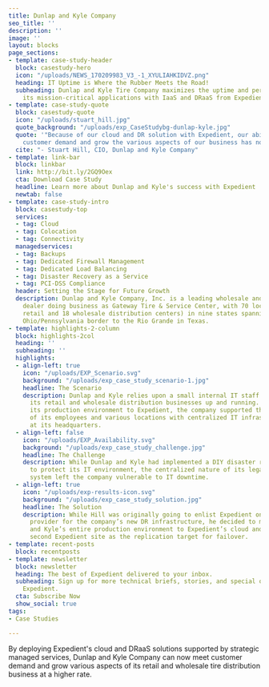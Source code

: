 ```yaml
---
title: Dunlap and Kyle Company
seo_title: ''
description: ''
image: ''
layout: blocks
page_sections:
- template: case-study-header
  block: casestudy-hero
  icon: "/uploads/NEWS_170209983_V3_-1_XYULIAHKIDVZ.png"
  heading: IT Uptime is Where the Rubber Meets the Road!
  subheading: Dunlap and Kyle Tire Company maximizes the uptime and performance of
    its mission-critical applications with IaaS and DRaaS from Expedient
- template: case-study-quote
  block: casestudy-quote
  icon: "/uploads/stuart_hill.jpg"
  quote_background: "/uploads/exp_CaseStudybg-dunlap-kyle.jpg"
  quote: '"Because of our cloud and DR solution with Expedient, our ability to meet
    customer demand and grow the various aspects of our business has noticeably increased."'
  cite: "- Stuart Hill, CIO, Dunlap and Kyle Company"
- template: link-bar
  block: linkbar
  link: http://bit.ly/2GQ9Oex
  cta: Download Case Study
  headline: Learn more about Dunlap and Kyle's success with Expedient
  newtab: false
- template: case-study-intro
  block: casestudy-top
  services:
  - tag: Cloud
  - tag: Colocation
  - tag: Connectivity
  managedservices:
  - tag: Backups
  - tag: Dedicated Firewall Management
  - tag: Dedicated Load Balancing
  - tag: Disaster Recovery as a Service
  - tag: PCI-DSS Compliance
  header: Setting the Stage for Future Growth
  description: Dunlap and Kyle Company, Inc. is a leading wholesale and retail tire
    dealer doing business as Gateway Tire & Service Center, with 70 locations (52
    retail and 18 wholesale distribution centers) in nine states spanning from the
    Ohio/Pennsylvania border to the Rio Grande in Texas.
- template: highlights-2-column
  block: highlights-2col
  heading: ''
  subheading: ''
  highlights:
  - align-left: true
    icon: "/uploads/EXP_Scenario.svg"
    background: "/uploads/exp_case_study_scenario-1.jpg"
    headline: The Scenario
    description: Dunlap and Kyle relies upon a small internal IT staff to keep both
      its retail and wholesale distribution businesses up and running. Before migrating
      its production environment to Expedient, the company supported the IT needs
      of its employees and various locations with centralized IT infrastructure hosted
      at its headquarters.
  - align-left: false
    icon: "/uploads/EXP_Availability.svg"
    background: "/uploads/exp_case_study_challenge.jpg"
    headline: The Challenge
    description: While Dunlap and Kyle had implemented a DIY disaster recovery solution
      to protect its IT environment, the centralized nature of its legacy RS/6000-based
      system left the company vulnerable to IT downtime.
  - align-left: true
    icon: "/uploads/exp-results-icon.svg"
    background: "/uploads/exp_case_study_solution.jpg"
    headline: The Solution
    description: While Hill was originally going to enlist Expedient only as a colocation
      provider for the company’s new DR infrastructure, he decided to migrate Dunlap
      and Kyle’s entire production environment to Expedient’s cloud and then use a
      second Expedient site as the replication target for failover.
- template: recent-posts
  block: recentposts
- template: newsletter
  block: newsletter
  heading: The best of Expedient delivered to your inbox.
  subheading: Sign up for more technical briefs, stories, and special offers from
    Expedient.
  cta: Subscribe Now
  show_social: true
tags:
- Case Studies

---
```

By deploying Expedient's cloud and DRaaS solutions supported by strategic managed services, Dunlap and Kyle Company can now meet customer demand and grow various aspects of its retail and wholesale tire distribution business at a higher rate.